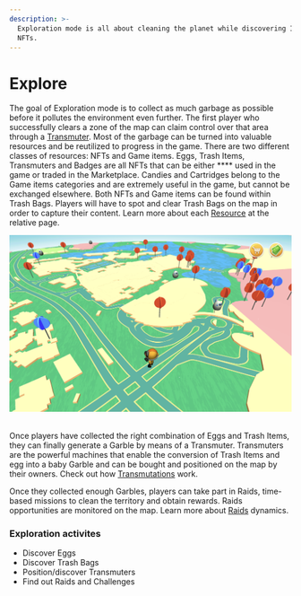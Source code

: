 ```yaml
---
description: >-
  Exploration mode is all about cleaning the planet while discovering Items and
  NFTs.
---
```


# Explore

The goal of Exploration mode is to collect as much garbage as possible before it pollutes the environment even further. The first player who successfully clears a zone of the map can claim control over that area through a [Transmuter](../resources/#transmuter). Most of the garbage can be turned into valuable resources and be reutilized to progress in the game. There are two different classes of resources: NFTs and Game items. Eggs, Trash Items, Transmuters and Badges are all NFTs that can be either **** used in the game or traded in the Marketplace. Candies and Cartridges belong to the Game items categories and are extremely useful in the game, but cannot be exchanged elsewhere. Both NFTs and Game items can be found within Trash Bags. Players will have to spot and clear Trash Bags on the map in order to capture their content. Learn more about each [Resource](../resources/) at the relative page.

![Points-of-interests on the map are playable spots where NFT and Items will appear or can be positioned. ](<../../.gitbook/assets/Screenshot 2022-03-19 at 19.48.00.png>)

\
Once players have collected the right combination of Eggs and Trash Items, they can finally generate a Garble by means of a Transmuter. Transmuters are the powerful machines that enable the conversion of Trash Items and egg into a baby Garble and can be bought and positioned on the map by their owners. Check out how [Transmutations](transmutation.md) work.

Once they collected enough Garbles, players can take part in Raids, time-based missions to clean the territory and obtain rewards. Raids opportunities are monitored on the map. Learn more about [Raids](raid.md) dynamics.&#x20;

### Exploration activites

* Discover Eggs
* Discover Trash Bags
* Position/discover Transmuters
* Find out Raids and Challenges
